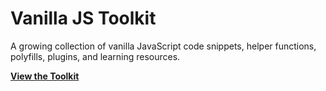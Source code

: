 # Vanilla JS Toolkit

A growing collection of vanilla JavaScript code snippets, helper functions, polyfills, plugins, and learning resources.

**[View the Toolkit](https://vanillajstoolkit.com)**